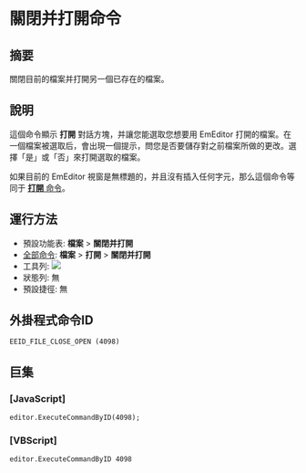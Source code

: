 # 關閉并打開命令

## 摘要

關閉目前的檔案并打開另一個已存在的檔案。

## 說明

這個命令顯示 **打開** 對話方塊，并讓您能選取您想要用 EmEditor 打開的檔案。在一個檔案被選取后，會出現一個提示，問您是否要儲存對之前檔案所做的更改。選擇「是」或「否」來打開選取的檔案。

如果目前的 EmEditor 視窗是無標題的，并且沒有插入任何字元，那么這個命令等同于 [**打開** 命令](file_open)。

## 運行方法

- 預設功能表: **檔案** \> **關閉并打開**
- [全部命令](../tools/all_commands): **檔案** \> **打開**
\> **關閉并打開**
- 工具列:
![](../../images/filecloseopen..png)
- 狀態列: 無
- 預設捷徑: 無

## 外掛程式命令ID

```
EEID_FILE_CLOSE_OPEN (4098)
```

## 巨集

### \[JavaScript\]

```
editor.ExecuteCommandByID(4098);
```

### \[VBScript\]

```
editor.ExecuteCommandByID 4098
```
